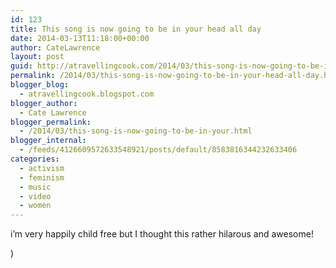 ```yaml
---
id: 123
title: This song is now going to be in your head all day
date: 2014-03-13T11:18:00+00:00
author: CateLawrence
layout: post
guid: http://atravellingcook.com/2014/03/this-song-is-now-going-to-be-in-your-head-all-day.html
permalink: /2014/03/this-song-is-now-going-to-be-in-your-head-all-day.html
blogger_blog:
  - atravellingcook.blogspot.com
blogger_author:
  - Cate Lawrence
blogger_permalink:
  - /2014/03/this-song-is-now-going-to-be-in-your.html
blogger_internal:
  - /feeds/4126609572633548921/posts/default/8583816344232633406
categories:
  - activism
  - feminism
  - music
  - video
  - women
---
```

i&#8217;m very happily child free but I thought this rather hilarous and awesome!

)